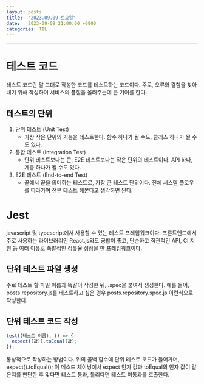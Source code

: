 ```yaml
---
layout: posts
title:  "2023.09.09 토요일"
date:   2023-09-09 21:00:00 +0900
categories: TIL
---
```

---
# 테스트 코드
테스트 코드란 말 그대로 작성한 코드를 테스트하는 코드이다. 주로, 오류와 결함을 찾아내기 위해 작성하며 서비스의 품질을 올려주는데 큰 기여를 한다.
## 테스트의 단위
1. 단위 테스트 (Unit Test)
   - 가장 작은 단위의 기능을 테스트한다. 함수 하나가 될 수도, 클래스 하나가 될 수도 있다.
2. 통합 테스트 (Integration Test)
   - 단위 테스트보다는 큰, E2E 테스트보다는 작은 단위의 테스트이다. API 하나, 계층 하나가 될 수도 있다.
3. E2E 테스트 (End-to-end Test)
   - 끝에서 끝을 의미하는 테스트로, 가장 큰 테스트 단위이다. 전체 시스템 플로우를 따라가며 전부 테스트 해본다고 생각하면 된다.

# Jest
javascript 및 typescript에서 사용할 수 있는 테스트 프레임워크이다. 프론트엔드에서 주로 사용하는 라이브러리인 React.js와도 궁합이 좋고, 단순하고 직관적인 API, CI 지원 등 여러 이유로 폭발적인 점유율 성장을 한 프레임워크이다.
## 단위 테스트 파일 생성
주로 테스트 할 파일 이름과 똑같이 작성한 뒤, .spec을 붙여서 생성한다. 예를 들어, posts.repository.js를 테스트하고 싶은 경우 posts.repository.spec.js 이런식으로 작성한다.
## 단위 테스트 코드 작성
``` javascript
test((테스트 이름), () => {
  expect((값)).toEqual(값);
});
```
통상적으로 작성하는 방법이다. 위의 콜백 함수에 단위 테스트 코드가 들어가며, expect().toEqual(); 이 메소드 체이닝에서 expect 인자 값과 toEqual의 인자 값이 같은지를 판단한 후 맞다면 테스트 통과, 틀리다면 테스트 미통과를 호출한다.